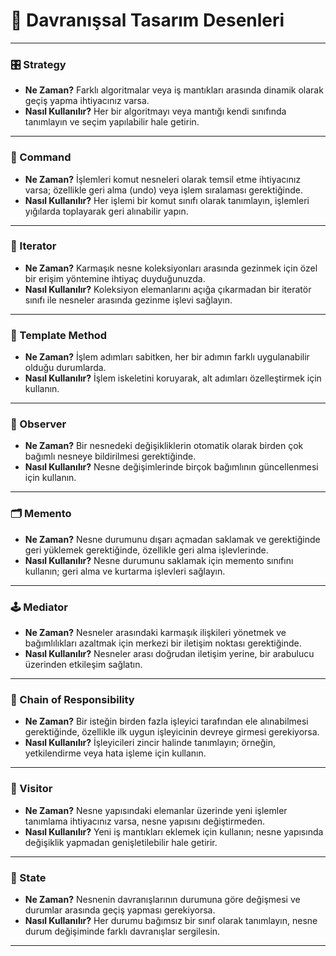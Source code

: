 # 📐 Davranışsal Tasarım Desenleri

---

### 🎛️ Strategy
- **Ne Zaman?** Farklı algoritmalar veya iş mantıkları arasında dinamik olarak geçiş yapma ihtiyacınız varsa.
- **Nasıl Kullanılır?** Her bir algoritmayı veya mantığı kendi sınıfında tanımlayın ve seçim yapılabilir hale getirin.

---

### 📜 Command
- **Ne Zaman?** İşlemleri komut nesneleri olarak temsil etme ihtiyacınız varsa; özellikle geri alma (undo) veya işlem sıralaması gerektiğinde.
- **Nasıl Kullanılır?** Her işlemi bir komut sınıfı olarak tanımlayın, işlemleri yığılarda toplayarak geri alınabilir yapın.

---

### 🔄 Iterator
- **Ne Zaman?** Karmaşık nesne koleksiyonları arasında gezinmek için özel bir erişim yöntemine ihtiyaç duyduğunuzda.
- **Nasıl Kullanılır?** Koleksiyon elemanlarını açığa çıkarmadan bir iteratör sınıfı ile nesneler arasında gezinme işlevi sağlayın.

---

### 📝 Template Method
- **Ne Zaman?** İşlem adımları sabitken, her bir adımın farklı uygulanabilir olduğu durumlarda.
- **Nasıl Kullanılır?** İşlem iskeletini koruyarak, alt adımları özelleştirmek için kullanın.

---

### 👀 Observer
- **Ne Zaman?** Bir nesnedeki değişikliklerin otomatik olarak birden çok bağımlı nesneye bildirilmesi gerektiğinde.
- **Nasıl Kullanılır?** Nesne değişimlerinde birçok bağımlının güncellenmesi için kullanın.

---

### 🗂️ Memento
- **Ne Zaman?** Nesne durumunu dışarı açmadan saklamak ve gerektiğinde geri yüklemek gerektiğinde, özellikle geri alma işlevlerinde.
- **Nasıl Kullanılır?** Nesne durumunu saklamak için memento sınıfını kullanın; geri alma ve kurtarma işlevleri sağlayın.

---

### 🕹️ Mediator
- **Ne Zaman?** Nesneler arasındaki karmaşık ilişkileri yönetmek ve bağımlılıkları azaltmak için merkezi bir iletişim noktası gerektiğinde.
- **Nasıl Kullanılır?** Nesneler arası doğrudan iletişim yerine, bir arabulucu üzerinden etkileşim sağlatın.

---

### 🔗 Chain of Responsibility
- **Ne Zaman?** Bir isteğin birden fazla işleyici tarafından ele alınabilmesi gerektiğinde, özellikle ilk uygun işleyicinin devreye girmesi gerekiyorsa.
- **Nasıl Kullanılır?** İşleyicileri zincir halinde tanımlayın; örneğin, yetkilendirme veya hata işleme için kullanın.

---

### 🧳 Visitor
- **Ne Zaman?** Nesne yapısındaki elemanlar üzerinde yeni işlemler tanımlama ihtiyacınız varsa, nesne yapısını değiştirmeden.
- **Nasıl Kullanılır?** Yeni iş mantıkları eklemek için kullanın; nesne yapısında değişiklik yapmadan genişletilebilir hale getirir.

---

### 🔄 State
- **Ne Zaman?** Nesnenin davranışlarının durumuna göre değişmesi ve durumlar arasında geçiş yapması gerekiyorsa.
- **Nasıl Kullanılır?** Her durumu bağımsız bir sınıf olarak tanımlayın, nesne durum değişiminde farklı davranışlar sergilesin.

---



